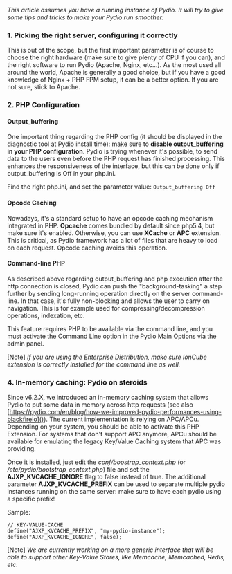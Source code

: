 *This article assumes you have a running instance of Pydio. It will try to give some tips and tricks to make your Pydio run smoother.*

### 1. Picking the right server, configuring it correctly

This is out of the scope, but the first important parameter is of course to choose the right hardware (make sure to give plenty of CPU if you can), and the right software to run Pydio (Apache, Nginx, etc...). As the most used all around the world, Apache is generally a good choice, but if you have a good knowledge of Nginx + PHP FPM setup, it can be a better option. If you are not sure, stick to Apache.

### 2. PHP Configuration

#### Output_buffering

One important thing regarding the PHP config (it should be displayed in the diagnostic tool at Pydio install time): make sure to **disable output_buffering in your PHP configuration**. Pydio is trying whenever it's possible, to send data to the users even before the PHP request has finished processing. This enhances the responsiveness of the interface, but this can be done only if output_buffering is Off in your php.ini. 

Find the right php.ini, and set the parameter value: 
```Output_buffering Off```

#### Opcode Caching

Nowadays, it's a standard setup to have an opcode caching mechanism integrated in PHP. **Opcache** comes bundled by default since php5.4, but make sure it's enabled. Otherwise, you can use **XCache** or **APC** extension. This is critical, as Pydio framework has a lot of files that are heavy to load on each request. Opcode caching avoids this operation.


#### Command-line PHP

As described above regarding output_buffering and php execution after the http connection is closed, Pydio can push the "background-tasking" a step further by sending long-running operation directly on the server command-line. In that case, it's fully non-blocking and allows the user to carry on navigation. This is for example used for compressing/decompression operations, indexation, etc. 

This feature requires PHP to be available via the command line, and you must activate the Command Line option in the Pydio Main Options via the admin panel. 

[Note] *If you are using the Enterprise Distribution, make sure IonCube extension is correctly installed for the command line as well.*

### 4. In-memory caching: Pydio on steroids

Since v6.2.X, we introduced an in-memory caching system that allows Pydio to put some data in memory across http requests (see also [https://pydio.com/en/blog/how-we-improved-pydio-performances-using-blackfireio]()). The current implementation is relying on APC/APCu. Depending on your system, you should be able to activate this PHP Extension. For systems that don't support APC anymore, APCu should be available for emulating the legacy Key/Value Caching system that APC was providing. 

Once it is installed, just edit the *conf/boostrap\_context.php* (or */etc/pydio/bootstrap\_context.php*) file and set the **AJXP\_KVCACHE\_IGNORE** flag to false instead of true. The additional parameter **AJXP\_KVCACHE\_PREFIX** can be used to separate multiple pydio instances running on the same server: make sure to have each pydio using a specific prefix!

Sample: 

```
// KEY-VALUE-CACHE 
define("AJXP_KVCACHE_PREFIX", "my-pydio-instance"); 
define("AJXP_KVCACHE_IGNORE", false);
```


[Note] *We are currently working on a more generic interface that will be able to support other Key-Value Stores, like Memcache, Memcached, Redis, etc.*